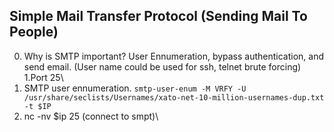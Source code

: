 ## Simple Mail Transfer Protocol (Sending Mail To People)
0. Why is SMTP important? User Ennumeration, bypass authentication, and send email. (User name could be used for ssh, telnet brute forcing)\
1.Port 25\
2. SMTP user ennumeration. `smtp-user-enum -M VRFY -U /usr/share/seclists/Usernames/xato-net-10-million-usernames-dup.txt  -t $IP`
3. nc -nv $ip 25 (connect to smpt)\
